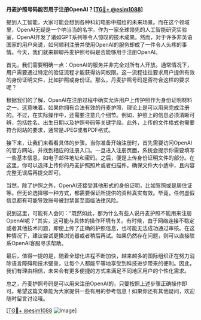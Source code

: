 **丹麦护照号码能否用于注册OpenAI？[[TG💪+ @esim1088](https://t.me/s/esim1088)]**

提到人工智能，大家可能会想到各种科幻电影中描绘的未来场景。而在这个领域里，OpenAI无疑是一个响当当的名字。作为一家全球领先的人工智能研究实验室，OpenAI开发了诸如GPT系列等令人惊叹的技术成果。然而，对于许多非英语国家的用户来说，如何顺利注册并使用OpenAI的服务却成了一件令人头疼的事情。今天，我们就来聊聊丹麦护照号码是否能够用于注册OpenAI。

首先，我们需要明确一点：OpenAI的服务并非完全对所有人开放。通常情况下，用户需要通过特定的验证流程才能获得访问权限。这一流程往往要求用户提供有效的身份证明文件，比如护照或身份证。那么，丹麦护照号码是否符合这样的要求呢？

根据我们的了解，OpenAI在注册过程中确实允许用户上传护照作为身份证明材料之一。这意味着，如果你拥有合法有效的丹麦护照，理论上是可以用来完成注册的。不过，在实际操作中，还需要注意几个细节。例如，护照上的信息必须清晰可辨，包括姓名、出生日期以及护照号码等关键字段。此外，上传的文件格式也需要符合网站的要求，通常是JPEG或者PDF格式。

接下来，让我们来看看具体的步骤。当你准备开始注册时，首先需要访问OpenAI的官方网站，并找到相应的注册入口。一旦进入注册页面，系统会提示你需要填写一些基本信息，如电子邮件地址和密码。之后，便是上传身份证明文件的部分。在这里，你可以选择上传你的丹麦护照照片或者扫描件。确保文件大小适中，且内容完整无误后再提交即可。

当然，除了护照之外，OpenAI还接受其他形式的身份证明，比如驾照或是居住证等。但无论选择哪一种方式，都需要保证所提供的资料真实有效。毕竟，任何虚假信息都有可能导致账号被封禁甚至面临法律风险。

说到这里，可能有人会问：“既然如此，那为什么有些人说丹麦护照不能用来注册OpenAI呢？”其实，这可能与具体的操作环境有关。有时候，由于网络连接不稳定或者其他技术问题，即使上传了正确的护照信息，也可能无法成功通过审核。在这种情况下，建议尝试更换浏览器或者稍后再试。如果仍然存在问题，则可以直接联系OpenAI客服寻求帮助。

最后，值得一提的是，随着全球化进程不断加快，越来越多的国际组织正在努力消除语言障碍和技术壁垒，让每个人都能平等地享受到科技进步带来的便利。因此，我们有理由相信，未来会有更多便捷的方式来满足不同地区用户的个性化需求。

总之，丹麦护照号码是可以用来注册OpenAI的，只要按照上述步骤正确操作即可。希望这篇文章能为大家提供一些有用的参考信息！如果你还有其他疑问，欢迎随时留言讨论哦。

[[TG💪+ @esim1088](https://t.me/s/esim1088) ![Image](https://i.postimg.cc/4NQfJmqS/Snipaste-2025-05-13-00-14-12.png)]